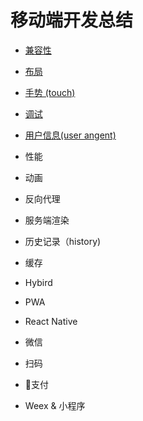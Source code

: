 # 移动端开发总结

* [兼容性](./Compatibility.md)

* [布局](./Layout.md)

* [手势 (touch)](./touch.md)

* [调试](./Debug.md)

* [用户信息(user angent)](./userAgent.md)

* 性能

* 动画

* 反向代理

* 服务端渲染

* 历史记录（history)

* 缓存

* Hybird

* PWA

* React Native

* 微信

* 扫码

* 支付

* Weex & 小程序

